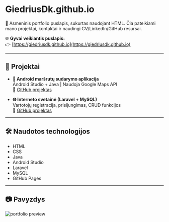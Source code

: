 # GiedriusDk.github.io

💼 Asmeninis portfolio puslapis, sukurtas naudojant HTML. Čia pateikiami mano projektai, kontaktai ir naudingi CV/LinkedIn/GitHub resursai.

🌐 **Gyvai veikiantis puslapis:**  
👉 [https://giedriusdk.github.io](https://giedriusdk.github.io)

---

## 📌 Projektai

- **📱 Android maršrutų sudarymo aplikacija**  
  Android Studio + Java | Naudoja Google Maps API  
  🔗 [GitHub projektas](https://github.com/GiedriusDk/android-route-planner-app)

- **🌐 Interneto svetainė (Laravel + MySQL)**  
  Vartotojų registracija, prisijungimas, CRUD funkcijos  
  🔗 [GitHub projektas](#) <!-- pridėk kai įkelsi -->

---

## 🛠️ Naudotos technologijos

- HTML
- CSS
- Java
- Android Studio
- Laravel
- MySQL
- GitHub Pages

---

## 📷 Pavyzdys

![portfolio preview](https://github.com/GiedriusDk/GiedriusDk.github.io/assets/preview-image-id)

